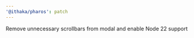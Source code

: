 ```yaml
---
'@ithaka/pharos': patch
---
```


Remove unnecessary scrollbars from modal and enable Node 22 support
